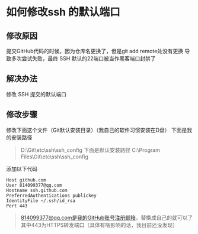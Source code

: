 # 如何修改ssh 的默认端口
## 修改原因
提交GitHub代码的时候，因为仓库名更换了，但是git add remote处没有更换
导致多次尝试失败，最终 SSH 默认的22端口被当作黑客端口封禁了
## 解决办法
修改 SSH 提交的默认端口
## 修改步骤
修改下面这个文件（Git默认安装目录）（我自己的软件习惯安装在D盘）
下面是我的安装路径
> D:\Git\etc\ssh\ssh_config 
下面是默认安装路径
> C:\Program Files\Git\etc\ssh\ssh_config

添加以下代码
```
Host github.com
User 814099377@qq.com
Hostname ssh.github.com
PreferredAuthentications publickey
IdentityFile ~/.ssh/id_rsa
Port 443
```
> 814099377@qq.com是我的GitHub账号注册邮箱，替换成自己的就可以了
其中443为HTTPS转发端口（具体有啥影响的话，我目前还没发现）